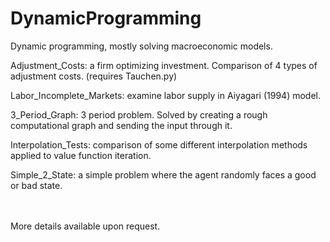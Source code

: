 # DynamicProgramming
Dynamic programming, mostly solving macroeconomic models.

Adjustment_Costs: a firm optimizing investment. Comparison of 4 types of adjustment costs. (requires Tauchen.py)

Labor_Incomplete_Markets: examine labor supply in Aiyagari (1994) model.

3_Period_Graph: 3 period problem. Solved by creating a rough computational graph and sending the input through it.

Interpolation_Tests: comparison of some different interpolation methods applied to value function iteration.

Simple_2_State: a simple problem where the agent randomly faces a good or bad state.


<br/><br/>
More details available upon request.
